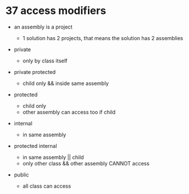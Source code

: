 # 37 access modifiers

- an assembly is a project

  - 1 solution has 2 projects, that means the solution has 2 assemblies

- private
  - only by class itself
- private protected
  - child only && inside same assembly
- protected
  - child only
  - other assembly can access too if child
- internal
  - in same assembly
- protected internal
  - in same assembly || child
  - only other class && other assembly CANNOT access
- public
  - all class can access
